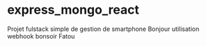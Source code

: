 # express_mongo_react
Projet fulstack simple de gestion de smartphone
Bonjour utilisation webhook
bonsoir Fatou
